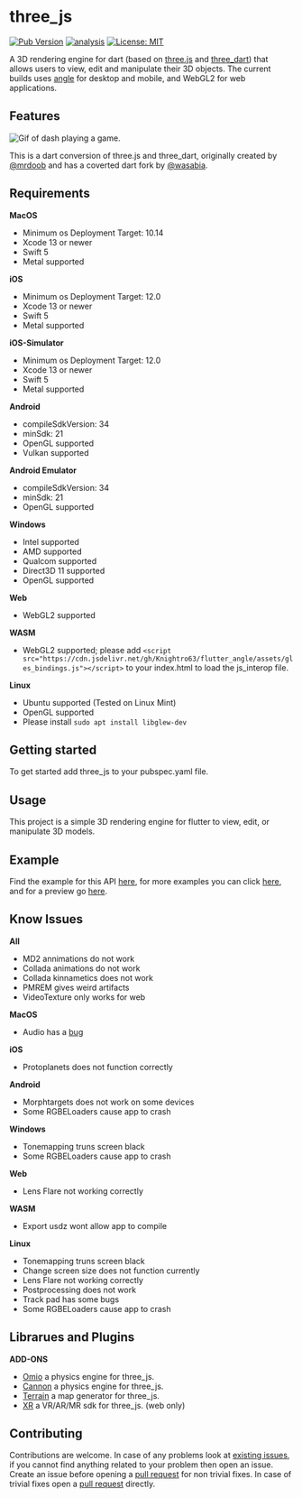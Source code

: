 # three_js

[![Pub Version](https://img.shields.io/pub/v/three_js)](https://pub.dev/packages/three_js)
[![analysis](https://github.com/Knightro63/three_js/actions/workflows/flutter.yml/badge.svg)](https://github.com/Knightro63//three_js/actions/)
[![License: MIT](https://img.shields.io/badge/license-MIT-purple.svg)](https://opensource.org/licenses/MIT)

A 3D rendering engine for dart (based on [three.js](https://github.com/mrdoob/three.js) and [three_dart](https://github.com/wasabia/three_dart)) that allows users to view, edit and manipulate their 3D objects. The current builds uses [angle](https://github.com/google/angle) for desktop and mobile, and WebGL2 for web applications.

## Features

![Gif of dash playing a game.](https://raw.githubusercontent.com/Knightro63/three_js/master/assets/flutter_game.gif)

This is a dart conversion of three.js and three_dart, originally created by [@mrdoob](https://github.com/mrdoob) and has a coverted dart fork by [@wasabia](https://github.com/wasabia).

## Requirements

**MacOS**
 - Minimum os Deployment Target: 10.14
 - Xcode 13 or newer
 - Swift 5
 - Metal supported

**iOS**
 - Minimum os Deployment Target: 12.0
 - Xcode 13 or newer
 - Swift 5
 - Metal supported

**iOS-Simulator**
 - Minimum os Deployment Target: 12.0
 - Xcode 13 or newer
 - Swift 5
 - Metal supported

**Android**
 - compileSdkVersion: 34
 - minSdk: 21
 - OpenGL supported
 - Vulkan supported

**Android Emulator**
 - compileSdkVersion: 34
 - minSdk: 21
 - OpenGL supported

**Windows**
 - Intel supported
 - AMD supported
 - Qualcom supported
 - Direct3D 11 supported
 - OpenGL supported

**Web**
 - WebGL2 supported

**WASM**
 - WebGL2 supported; please add `<script src="https://cdn.jsdelivr.net/gh/Knightro63/flutter_angle/assets/gles_bindings.js"></script>` to your index.html to load the js_interop file.

**Linux**
 - Ubuntu supported (Tested on Linux Mint)
 - OpenGL supported
 - Please install `sudo apt install libglew-dev`

## Getting started

To get started add three_js to your pubspec.yaml file.

## Usage

This project is a simple 3D rendering engine for flutter to view, edit, or manipulate 3D models.

## Example

Find the example for this API [here](https://github.com/Knightro63/three_js/tree/main/packages/three_js/example/), for more examples you can click [here](https://github.com/Knightro63/three_js/tree/main/examples/), and for a preview go [here](https://knightro63.github.io/three_js/).

## Know Issues

**All**
 - MD2 annimations do not work
 - Collada animations do not work
 - Collada kinnametics does not work
 - PMREM gives weird artifacts
 - VideoTexture only works for web

**MacOS**
 - Audio has a [bug](https://github.com/bluefireteam/audioplayers/issues/1296)

**iOS**
 - Protoplanets does not function correctly

**Android**
 - Morphtargets does not work on some devices
 - Some RGBELoaders cause app to crash
 
**Windows**
 - Tonemapping truns screen black
 - Some RGBELoaders cause app to crash

**Web**
 - Lens Flare not working correctly

 **WASM**
 - Export usdz wont allow app to compile

**Linux**
 - Tonemapping truns screen black
 - Change screen size does not function currently
 - Lens Flare not working correctly
 - Postprocessing does not work
 - Track pad has some bugs
 - Some RGBELoaders cause app to crash

## Librarues and Plugins

**ADD-ONS**
 - [Omio](https://github.com/Knightro63/oimo_physics) a physics engine for three_js.
 - [Cannon](https://github.com/Knightro63/cannon_physics) a physics engine for three_js.
 - [Terrain](https://github.com/Knightro63/three_js/tree/main/packages/three_js_terrain) a map generator for three_js.
 - [XR](https://github.com/Knightro63/three_js/tree/main/packages/three_js_xr) a VR/AR/MR sdk for three_js. (web only)

## Contributing

Contributions are welcome.
In case of any problems look at [existing issues](https://github.com/Knightro63/three_js/issues), if you cannot find anything related to your problem then open an issue.
Create an issue before opening a [pull request](https://github.com/Knightro63/three_js/pulls) for non trivial fixes.
In case of trivial fixes open a [pull request](https://github.com/Knightro63/three_js/pulls) directly.
